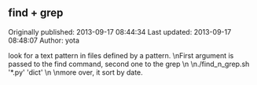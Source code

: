 ## find + grep

Originally published: 2013-09-17 08:44:34
Last updated: 2013-09-17 08:48:07
Author: yota 

look for a text pattern in files defined by a pattern.\nFirst argument is passed to the find command, second one to the grep\n\n./find_n_grep.sh '*.py' 'dict'\n\nmore over, it sort by date.